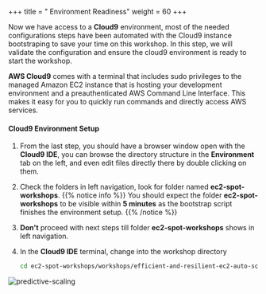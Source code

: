 +++
title = " Environment Readiness"
weight = 60
+++


Now we have access to a **Cloud9** environment, most of the needed configurations steps have been automated with the Cloud9 instance bootstraping to save your time on this workshop. In this step, we will validate the configuration and ensure the cloud9 environment is ready to start the workshop.

**AWS Cloud9** comes with a terminal that includes sudo privileges to the managed Amazon EC2 instance that is hosting your development environment and a preauthenticated AWS Command Line Interface. This makes it easy for you to quickly run commands and directly access AWS services.

#### Cloud9 Environment Setup

1. From the last step, you should have a browser window open with the **Cloud9 IDE**, you can browse the directory structure in the **Environment** tab on the left, and even edit files directly there by double clicking on them.
2. Check the folders in left navigation, look for folder named **ec2-spot-workshops**.
{{% notice info %}}
You should expect the folder **ec2-spot-workshops** to be visible within **5 minutes** as the bootstrap script finishes the environment setup.
{{% /notice %}}
1. **Don't** proceed with next steps till folder **ec2-spot-workshops** shows in left navigation.
2. In the **Cloud9 IDE** terminal, change into the workshop directory

	```bash
	cd ec2-spot-workshops/workshops/efficient-and-resilient-ec2-auto-scaling
	```  

![predictive-scaling](/images/efficient-and-resilient-ec2-auto-scaling/cloud9-workshop-directory.png)